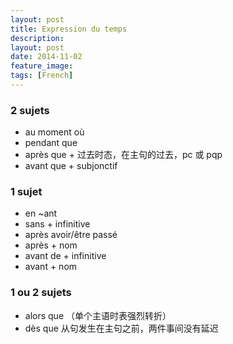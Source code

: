 ```yaml
---
layout: post
title: Expression du temps
description: 
layout: post
date: 2014-11-02
feature_image:
tags: [French]
---
```


### 2 sujets
- au moment où
- pendant que
- après que + 过去时态，在主句的过去，pc 或 pqp
- avant que + subjonctif

### 1 sujet
- en ~ant
- sans + infinitive
- après avoir/être passé
- après + nom
- avant de + infinitive
- avant + nom

### 1 ou 2 sujets
- alors que （单个主语时表强烈转折）
- dès que 从句发生在主句之前，两件事间没有延迟


